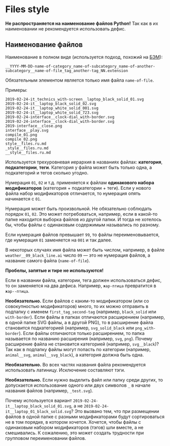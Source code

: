 # Files style

**Не распространяется на наименование файлов Python!** Так как в их наименовании не рекомендуется использовать дефис.

## Наименование файлов

Наименование в полном виде (используется подход, похожий на [БЭМ](https://ru.bem.info/methodology/naming-convention/)):

```text
__YYYY-MM-DD-name-of-category_name-of-subcategory_name-of-another-subcategory__name-of-file_tag_another-tag_NN.extension
```

Обязательным элементом является только имя файла `name-of-file`.

Примеры:

```text
2019-02-24-it_technics_with-screen__laptop_black_solid_01.svg
2019-02-24-it__laptop_black_solid_02.svg
2019-02-24-it__laptop_white_solid_001.svg
2019-02-24-it__laptop_white_solid_723.svg
2019-02-24-interface__clock-dial_with-border.svg
2019-02-24-interface__clock-dial_with-border.svg
2019-interface__close.png
interface__play.svg
compile_01.png
compile_02.png
style__files.ru.md
_style__files.ru.md
__style__files.ru.md
```

Используется трехуровневая иерархия в названиях файлах: **категория**, **подкатегории**, **теги**. Категория у файла может быть только одна, а подкатегорий и тегов сколько угодно.

Нумерация `01`, `02` и т.д. применяется к файлам **одинакового набора модификаторов** (категория + подкатегории + теги). Если у нового файла набор модификаторов отличается, то нумерация опять начинается с `01`.

Нумерация может быть произвольной. Не обязательно соблюдать порядок `01`, `02`. Это может потребоваться, например, если в какой-то папке находится выборка файлов из другой папки. И тогда не хотелось бы, чтобы файлы с одинаковым содержимым назывались по разному.

Если нумерация файлов превышает `99`, то файлы переименовывается, где нумерация `01` заменяется на `001` и так далее.

В некоторых случаях имя файла может быть числом, например, в файле `weather__09_black_line.ai` число `09` — это не нумерация файлов, а название самого файла (`name-of-file`).

**Пробелы, запятые и тире не используются!**

Если в названии файла, категории, тега должен использоваться дефис, то он заменяется на два дефиса. Например, `жар-птица` превратится в `жар--птица`.

**Необязательно.** Если файлов с каким-то модификатором (или со совокупностью модификаторов) много, то их можно отправить в подпапку с именем `first_tag_second-tag` (например, `black_solid` или `with-border`). Если файлы в папках отличаются расширением (например, в одной папке SVG файлы, а в другой PNG), то в расширение файла становится подкатегорией (например, `svg_solid_black` или `png_with-border`). Если файлы отличаются только расширением, то папка называется по названию расширения (например, `svg`, `png`). Почему расширение файла не становится категорией (например, `svg__black`)? Так как в подпапку файлы могут попасть по категории (например, `animal__svg`, `animal__svg_black`), а категория должна быть одна.

**Необязательно.** Во всех частях названия файла рекомендуется использовать латиницу. Исключение составляют тэги.

**Необязательно.** Если нужно выделить файл или папку среди других, то допускается использование одного или двух символов `_` в начале названия файлов (например, `_test.svg`).

Почему используется вариант `2019-02-24-it__laptop_black_solid_01.svg`, а не `2019-02-24-it__laptop_01_black_solid.svg`? Это вызвано тем, что при размещении файлов в одной папке с разными модификаторами будут сортироваться не в том порядке, в котором хочется. Хочется, чтобы файлы с одинаковым набором модификаторов (тэгов) шли вместе, а не смешивались. К сожалению, это может создать трудности при групповом переименовании файлов.
